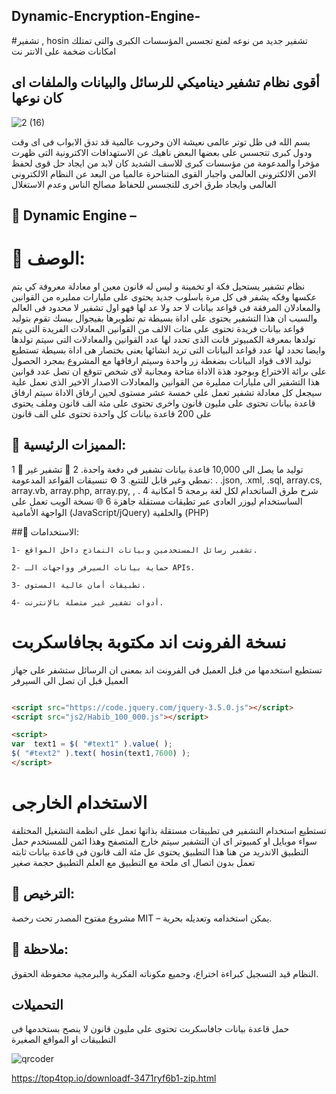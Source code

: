 ## Dynamic-Encryption-Engine-
#تشفير  , hosin
تشفير جديد من نوعه لمنع تجسس المؤسسات الكبرى والتى تمتلك امكانات ضخمة على الانتر نت 
## أقوى نظام تشفير ديناميكي للرسائل والبيانات والملفات اى كان نوعها 


![2 (16)](https://github.com/user-attachments/assets/fd9d0c13-8231-44a6-8e84-6a161d555f61)

 بسم الله فى ظل  توتر عالمى نعيشة الان وحروب عالمية قد تدق الابواب فى اى وقت ودول كبرى تتجسس 
 على بعضها البعض ناهيك عن الاستهدافات الاكترونية التى ظهرت مؤخرا والمدعومة من مؤسسات كبرى للاسف 
 الشديد  كان لابد من ايجاد حل قوى لحفظ الامن الالكترونى العالمى واجبار القوى المتناحرة عالميا من
 البعد عن النظام الالكترونى العالمى وايجاد طرق اخرى للتجسس للحفاظ مصالح الناس  وعدم الاستغلال 

## 🔸 Dynamic  Engine – 
# 🔸 الوصف:
نظام تشفير يستحيل فكة او تخمينة و ليس له قانون معين او معادلة معروفة كي يتم عكسها وفكه يشفر 
فى كل مرة باسلوب جديد يحتوى على مليارات ممليره من القوانين والمعادلان المرفقة فى قواعد بيانات 
لا حد ولا عد لها فهو اول تشفير لا محدود فى العالم  والسبب ان هذا التشفير يحتوى على اداة بسيطة تم 
تطويرها بفيجوال بيسك تقوم بتوليد قواعد بيانات فريدة تحتوى على مئات الالف من القوانين المعادلات 
الفريدة التى يتم تولدها بمعرفة الكمبيوتر  فانت الذى تحدد لها عدد القوانين والمعادلات التى سيتم 
تولدها وايضا تحدد لها عدد قواعد البيانات التى تريد انشائها يعنى بختصار هى اداة بسيطة تستطيع 
توليد الاف قواد البيانات بضغطة زر واحدة وسيتم ارفاقها مع المشروع بمجرد الحصول على برائة الاختراع 
وبوجود هذة الاداة متاحة ومجانية لاى شخص  تتوقع ان تصل عدد قوانين هذا التشفير الى مليارات ممليرة من 
القوانين والمعادلات الاصدار الاخير الذى نعمل علية سيجعل كل معادلة تشفير تعمل على خمسة عشر مستوى لحين 
ارفاق الاداة سيتم ارفاق قاعدة بيانات تحتوى على مليون قانون واخرى تحتوى على مئة الف قانون وملف يحتوى 
على 200 قاعدة بيانات كل واحدة تحتوى على الف قانون 


## 🔸 المميزات الرئيسية:

1 🔁  توليد ما يصل الى 10,000 قاعدة بيانات تشفير في دفعة واحدة.
2 🧠 تشفير غير نمطي وغير قابل للتتبع.
3 ⚙️ تنسيقات القواعد المدعومة: .  .json, .xml, .sql, array.cs, array.vb, array.php, array.py, , .
4 شرح طرق الساتخدام لكل لغة برمجة 
5 امكانية الساستخدام ليوزر العادى عبر تطيقات مستقلة جاهزة 
6 🌐 نسخة الويب تعمل على الواجهة الأمامية (JavaScript/jQuery) والخلفية (PHP)  




##🔸 الاستخدامات:

    1- تشفير رسائل المستخدمين وبيانات النماذج داخل المواقع.
    
    2- حماية بيانات السيرفر وواجهات الـ APIs.
    
    3- تطبيقات أمان عالية المستوى.
    
    4- أدوات تشفير غير متصلة بالإنترنت.


#  نسخة الفرونت اند مكتوبة بجافاسكربت  
تستطيع استخدمها من قبل العميل فى الفرونت اند بمعنى ان الرسائل ستشفر على جهاز العميل قبل ان تصل الى السيرفر 

```html

<script src="https://code.jquery.com/jquery-3.5.0.js"></script>
<script src="js2/Habib_100_000.js"></script>

<script>
var  text1 = $( "#text1" ).value( );
$( "#text2" ).text( hosin(text1,7600) );
</script> 

```

# الاستخدام الخارجى 

تستطيع استخدام التشفير فى تطبيقات مستقلة بذاتها تعمل على انظمة التشغيل المختلفة سواء موبايل او كمبيوتر اى ان التشفير سيتم خارج المتصفح وهذا ائمن للمستخدم 
حمل التطبيق الاندريد من هنا هذا التطبيق يحتوى عل مئة الف قانون فى قاعدة بيانات ثابته تعمل بدون اتصال اى ملحة مع التطبيق مع العلم التطبيق حجمة صغير 


##  🔸 الترخيص:
  
  مشروع مفتوح المصدر تحت رخصة MIT – يمكن استخدامه وتعديله بحرية.


##  🔸 ملاحظة:


النظام قيد التسجيل كبراءة اختراع، وجميع مكوناته الفكرية والبرمجية محفوظة الحقوق.


## التحميلات 


حمل قاعدة بيانات جافاسكربت تحتوى على مليون قانون لا ينصح بستخدمها فى التطبيقات او المواقع الصغيرة 





![qrcoder](https://github.com/user-attachments/assets/369a55cb-d668-4518-a40e-34037feac631)

https://top4top.io/downloadf-3471ryf6b1-zip.html














    
